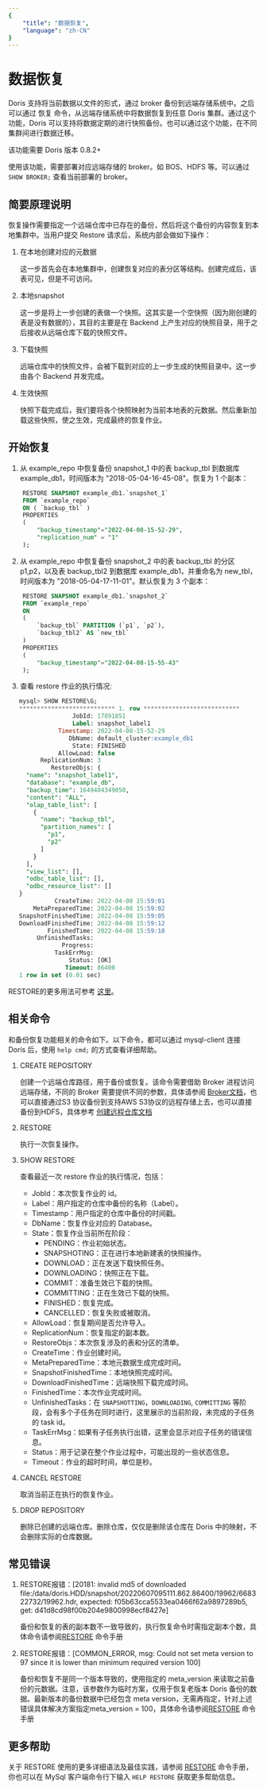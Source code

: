 ```yaml
---
{
    "title": "数据恢复",
    "language": "zh-CN"
}
---
```


<!--
Licensed to the Apache Software Foundation (ASF) under one
or more contributor license agreements.  See the NOTICE file
distributed with this work for additional information
regarding copyright ownership.  The ASF licenses this file
to you under the Apache License, Version 2.0 (the
"License"); you may not use this file except in compliance
with the License.  You may obtain a copy of the License at

  http://www.apache.org/licenses/LICENSE-2.0

Unless required by applicable law or agreed to in writing,
software distributed under the License is distributed on an
"AS IS" BASIS, WITHOUT WARRANTIES OR CONDITIONS OF ANY
KIND, either express or implied.  See the License for the
specific language governing permissions and limitations
under the License.
-->

# 数据恢复

Doris 支持将当前数据以文件的形式，通过 broker 备份到远端存储系统中。之后可以通过 恢复 命令，从远端存储系统中将数据恢复到任意 Doris 集群。通过这个功能，Doris 可以支持将数据定期的进行快照备份。也可以通过这个功能，在不同集群间进行数据迁移。

该功能需要 Doris 版本 0.8.2+

使用该功能，需要部署对应远端存储的 broker。如 BOS、HDFS 等。可以通过 `SHOW BROKER;` 查看当前部署的 broker。

## 简要原理说明

恢复操作需要指定一个远端仓库中已存在的备份，然后将这个备份的内容恢复到本地集群中。当用户提交 Restore 请求后，系统内部会做如下操作：

1. 在本地创建对应的元数据

   这一步首先会在本地集群中，创建恢复对应的表分区等结构。创建完成后，该表可见，但是不可访问。

2. 本地snapshot

   这一步是将上一步创建的表做一个快照。这其实是一个空快照（因为刚创建的表是没有数据的），其目的主要是在 Backend 上产生对应的快照目录，用于之后接收从远端仓库下载的快照文件。

3. 下载快照

   远端仓库中的快照文件，会被下载到对应的上一步生成的快照目录中。这一步由各个 Backend 并发完成。

4. 生效快照

   快照下载完成后，我们要将各个快照映射为当前本地表的元数据。然后重新加载这些快照，使之生效，完成最终的恢复作业。

## 开始恢复

1. 从 example_repo 中恢复备份 snapshot_1 中的表 backup_tbl 到数据库 example_db1，时间版本为 "2018-05-04-16-45-08"。恢复为 1 个副本：

```sql
    RESTORE SNAPSHOT example_db1.`snapshot_1`
    FROM `example_repo`
    ON ( `backup_tbl` )
    PROPERTIES
    (
        "backup_timestamp"="2022-04-08-15-52-29",
        "replication_num" = "1"
    );
```

2. 从 example_repo 中恢复备份 snapshot_2 中的表 backup_tbl 的分区 p1,p2，以及表 backup_tbl2 到数据库 example_db1，并重命名为 new_tbl，时间版本为 "2018-05-04-17-11-01"。默认恢复为 3 个副本：

```sql
    RESTORE SNAPSHOT example_db1.`snapshot_2`
    FROM `example_repo`
    ON
    (
        `backup_tbl` PARTITION (`p1`, `p2`),
        `backup_tbl2` AS `new_tbl`
    )
    PROPERTIES
    (
        "backup_timestamp"="2022-04-08-15-55-43"
    );
```

3. 查看 restore 作业的执行情况:

```sql
   mysql> SHOW RESTORE\G;
   *************************** 1. row ***************************
                  JobId: 17891851
                  Label: snapshot_label1
              Timestamp: 2022-04-08-15-52-29
                 DbName: default_cluster:example_db1
                  State: FINISHED
              AllowLoad: false
         ReplicationNum: 3
            RestoreObjs: {
     "name": "snapshot_label1",
     "database": "example_db",
     "backup_time": 1649404349050,
     "content": "ALL",
     "olap_table_list": [
       {
         "name": "backup_tbl",
         "partition_names": [
           "p1",
           "p2"
         ]
       }
     ],
     "view_list": [],
     "odbc_table_list": [],
     "odbc_resource_list": []
   }
             CreateTime: 2022-04-08 15:59:01
       MetaPreparedTime: 2022-04-08 15:59:02
   SnapshotFinishedTime: 2022-04-08 15:59:05
   DownloadFinishedTime: 2022-04-08 15:59:12
           FinishedTime: 2022-04-08 15:59:18
        UnfinishedTasks:
               Progress:
             TaskErrMsg:
                 Status: [OK]
                Timeout: 86400
   1 row in set (0.01 sec)
```

RESTORE的更多用法可参考 [这里](../../sql-manual/sql-reference/Data-Definition-Statements/Backup-and-Restore/RESTORE.md)。

## 相关命令

和备份恢复功能相关的命令如下。以下命令，都可以通过 mysql-client 连接 Doris 后，使用 `help cmd;` 的方式查看详细帮助。

1. CREATE REPOSITORY

   创建一个远端仓库路径，用于备份或恢复。该命令需要借助 Broker 进程访问远端存储，不同的 Broker 需要提供不同的参数，具体请参阅 [Broker文档](../../advanced/broker.md)，也可以直接通过S3 协议备份到支持AWS S3协议的远程存储上去，也可以直接备份到HDFS，具体参考 [创建远程仓库文档](../../sql-manual/sql-reference/Data-Definition-Statements/Backup-and-Restore/CREATE-REPOSITORY.md)

2. RESTORE

   执行一次恢复操作。

3. SHOW RESTORE

   查看最近一次 restore 作业的执行情况，包括：

   - JobId：本次恢复作业的 id。
   - Label：用户指定的仓库中备份的名称（Label）。
   - Timestamp：用户指定的仓库中备份的时间戳。
   - DbName：恢复作业对应的 Database。
   - State：恢复作业当前所在阶段：
     - PENDING：作业初始状态。
     - SNAPSHOTING：正在进行本地新建表的快照操作。
     - DOWNLOAD：正在发送下载快照任务。
     - DOWNLOADING：快照正在下载。
     - COMMIT：准备生效已下载的快照。
     - COMMITTING：正在生效已下载的快照。
     - FINISHED：恢复完成。
     - CANCELLED：恢复失败或被取消。
   - AllowLoad：恢复期间是否允许导入。
   - ReplicationNum：恢复指定的副本数。
   - RestoreObjs：本次恢复涉及的表和分区的清单。
   - CreateTime：作业创建时间。
   - MetaPreparedTime：本地元数据生成完成时间。
   - SnapshotFinishedTime：本地快照完成时间。
   - DownloadFinishedTime：远端快照下载完成时间。
   - FinishedTime：本次作业完成时间。
   - UnfinishedTasks：在 `SNAPSHOTTING`，`DOWNLOADING`, `COMMITTING` 等阶段，会有多个子任务在同时进行，这里展示的当前阶段，未完成的子任务的 task id。
   - TaskErrMsg：如果有子任务执行出错，这里会显示对应子任务的错误信息。
   - Status：用于记录在整个作业过程中，可能出现的一些状态信息。
   - Timeout：作业的超时时间，单位是秒。

4. CANCEL RESTORE

   取消当前正在执行的恢复作业。

5. DROP REPOSITORY

   删除已创建的远端仓库。删除仓库，仅仅是删除该仓库在 Doris 中的映射，不会删除实际的仓库数据。

## 常见错误

1. RESTORE报错：[20181: invalid md5 of downloaded file:/data/doris.HDD/snapshot/20220607095111.862.86400/19962/668322732/19962.hdr, expected: f05b63cca5533ea0466f62a9897289b5, get: d41d8cd98f00b204e9800998ecf8427e]

   备份和恢复的表的副本数不一致导致的，执行恢复命令时需指定副本个数，具体命令请参阅[RESTORE](../../sql-manual/sql-reference/Data-Definition-Statements/Backup-and-Restore/RESTORE.md) 命令手册

2. RESTORE报错：[COMMON_ERROR, msg: Could not set meta version to 97 since it is lower than minimum required version 100]

   备份和恢复不是同一个版本导致的，使用指定的 meta_version 来读取之前备份的元数据。注意，该参数作为临时方案，仅用于恢复老版本 Doris 备份的数据。最新版本的备份数据中已经包含 meta version，无需再指定，针对上述错误具体解决方案指定meta_version = 100，具体命令请参阅[RESTORE](../../sql-manual/sql-reference/Data-Definition-Statements/Backup-and-Restore/RESTORE.md) 命令手册

## 更多帮助

关于 RESTORE 使用的更多详细语法及最佳实践，请参阅 [RESTORE](../../sql-manual/sql-reference/Data-Definition-Statements/Backup-and-Restore/RESTORE.md) 命令手册，你也可以在 MySql 客户端命令行下输入 `HELP RESTORE` 获取更多帮助信息。

